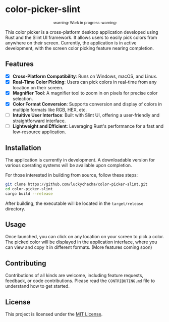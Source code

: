 # color-picker-slint

<div align="center"><sub>:warning: Work in progress :warning:</sub></div>

This color picker is a cross-platform desktop application developed using Rust and the Slint UI framework. It allows users to easily pick colors from anywhere on their screen. Currently, the application is in active development, with the screen color picking feature nearing completion.

## Features

- [x] **Cross-Platform Compatibility**: Runs on Windows, macOS, and Linux.
- [x] **Real-Time Color Picking**: Users can pick colors in real-time from any location on their screen.
- [x] **Magnifier Tool**: A magnifier tool to zoom in on pixels for precise color selection.
- [x] **Color Format Conversion**: Supports conversion and display of colors in multiple formats like RGB, HEX, etc.
- [ ] **Intuitive User Interface**: Built with Slint UI, offering a user-friendly and straightforward interface.
- [ ] **Lightweight and Efficient**: Leveraging Rust's performance for a fast and low-resource application.

## Installation

The application is currently in development. A downloadable version for various operating systems will be available upon completion.

For those interested in building from source, follow these steps:

```bash
git clone https://github.com/luckychacha/color-picker-slint.git
cd color-picker-slint
cargo build --release
```

After building, the executable will be located in the `target/release` directory.

## Usage

Once launched, you can click on any location on your screen to pick a color. The picked color will be displayed in the application interface, where you can view and copy it in different formats. (More features coming soon)

## Contributing

Contributions of all kinds are welcome, including feature requests, feedback, or code contributions. Please read the `CONTRIBUTING.md` file to understand how to get started.

## License

This project is licensed under the [MIT License](LICENSE).

